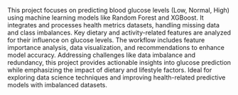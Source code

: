 This project focuses on predicting blood glucose levels (Low, Normal, High) using machine learning models like Random Forest and XGBoost. It integrates and processes health metrics datasets, handling missing data and class imbalances. Key dietary and activity-related features are analyzed for their influence on glucose levels. The workflow includes feature importance analysis, data visualization, and recommendations to enhance model accuracy. Addressing challenges like data imbalance and redundancy, this project provides actionable insights into glucose prediction while emphasizing the impact of dietary and lifestyle factors. Ideal for exploring data science techniques and improving health-related predictive models with imbalanced datasets.
